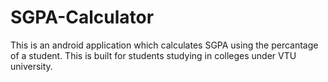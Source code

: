 # SGPA-Calculator

This is an android application which calculates SGPA using the percantage of a student. This is built for students studying in colleges under VTU university.
